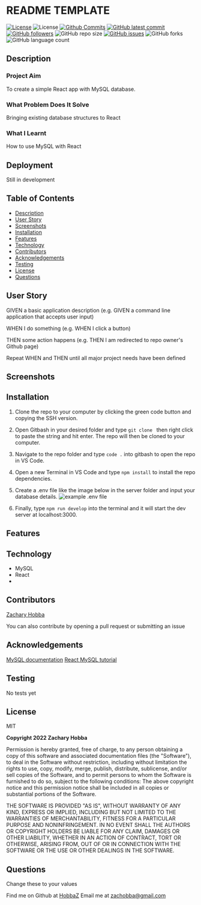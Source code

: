 # README TEMPLATE

[![License](https://img.shields.io/badge/License-MIT-blue.svg)](https://choosealicense.com/licenses/mit/)
![License](https://img.shields.io/badge/Made%20with-React-darkgreen.svg)
[![Github Commits](https://img.shields.io/github/commit-activity/w/HobbaZ/React-app-MYSQL-example)](https://github.com/HobbaZ/React-app-MYSQL-example/commits)
[![GitHub latest commit](https://img.shields.io/github/last-commit/HobbaZ/React-app-MYSQL-example)](https://github.com/HobbaZ/React-app-MYSQL-example/branches)
[![GitHub followers](https://img.shields.io/github/followers/HobbaZ.svg)]()
![GitHub repo size](https://img.shields.io/github/repo-size/HobbaZ/React-app-MYSQL-example)
[![GitHub issues](https://img.shields.io/github/issues/HobbaZ/React-app-MYSQL-example)](https://img.shields.io/github/issues/HobbaZ/React-app-MYSQL-example)
![GitHub forks](https://img.shields.io/github/forks/HobbaZ/React-app-MYSQL-example)
![GitHub language count](https://img.shields.io/github/languages/count/HobbaZ/React-app-MYSQL-example)

## Description
### Project Aim ###
To create a simple React app with MySQL database.

### What Problem Does It Solve ###
Bringing existing database structures to React

### What I Learnt ###
How to use MySQL with React

## Deployment
Still in development


## Table of Contents
- [Description](#description)
- [User Story](#user-story)
- [Screenshots](#screenshots)
- [Installation](#installation)
- [Features](#features)
- [Technology](#technology)
- [Contributors](#contributors)
- [Acknowledgements](#acknowledgements)
- [Testing](#testing)
- [License](#license)
- [Questions](#questions)

## User Story
GIVEN a basic application description (e.g. GIVEN a command line application that accepts user input)

WHEN I do something (e.g. WHEN I click a button)

THEN some action happens (e.g. THEN I am redirected to repo owner's Github page)

Repeat WHEN and THEN until all major project needs have been defined

## Screenshots

## Installation
1. Clone the repo to your computer by clicking the green code button and copying the SSH version.

2. Open Gitbash in your desired folder and type ```git clone ``` then right click to paste the string and hit enter. The repo will then be cloned to your computer.

3. Navigate to the repo folder and type ```code .``` into gitbash to open the repo in VS Code.

4. Open a new Terminal in VS Code and type ```npm install``` to install the repo dependencies.

5. Create a .env file like the image below in the server folder and input your database details.
![example .env file](client/src/assets/images/envexample.PNG)

6. Finally, type ```npm run develop``` into the terminal and it will start the dev server at localhost:3000.

## Features

## Technology
- MySQL
- React
- 

## Contributors
[Zachary Hobba](https://github.com/HobbaZ)

You can also contribute by opening a pull request or submitting an issue

## Acknowledgements
[MySQL documentation](https://dev.mysql.com/doc/)
[React MySQL tutorial](https://dev.to/nasreenkhalid/simple-react-js-and-mysql-integration-crud-app-backend-5aom)

## Testing
No tests yet

## License

MIT

**Copyright 2022 Zachary Hobba**

Permission is hereby granted, free of charge, to any person obtaining a copy of this software and associated documentation files (the "Software"), to deal in the Software without restriction, including without limitation the rights to use, copy, modify, merge, publish, distribute, sublicense, and/or sell copies of the Software, and to permit persons to whom the Software is furnished to do so, subject to the following conditions:
The above copyright notice and this permission notice shall be included in all copies or substantial portions of the Software.
    
THE SOFTWARE IS PROVIDED "AS IS", WITHOUT WARRANTY OF ANY KIND, EXPRESS OR IMPLIED, INCLUDING BUT NOT LIMITED TO THE WARRANTIES OF MERCHANTABILITY, FITNESS FOR A PARTICULAR PURPOSE AND NONINFRINGEMENT. IN NO EVENT SHALL THE AUTHORS OR COPYRIGHT HOLDERS BE LIABLE FOR ANY CLAIM, DAMAGES OR OTHER LIABILITY, WHETHER IN AN ACTION OF CONTRACT, TORT OR OTHERWISE, ARISING FROM, OUT OF OR IN CONNECTION WITH THE SOFTWARE OR THE USE OR OTHER DEALINGS IN THE SOFTWARE.

## Questions
Change these to your values

Find me on Github at [HobbaZ](https://github.com/HobbaZ)
Email me at [zachobba@gmail.com](zachobba@gmail.com)